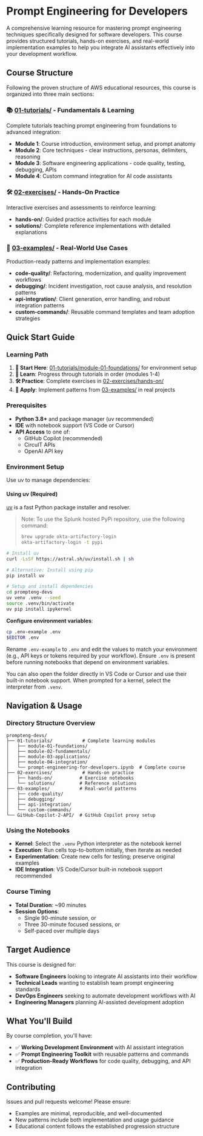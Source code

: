 # Prompt Engineering for Developers

A comprehensive learning resource for mastering prompt engineering techniques specifically designed for software developers. This course provides structured tutorials, hands-on exercises, and real-world implementation examples to help you integrate AI assistants effectively into your development workflow.

## Course Structure

Following the proven structure of AWS educational resources, this course is organized into three main sections:

### 📚 [01-tutorials/](./01-tutorials/) - Fundamentals & Learning
Complete tutorials teaching prompt engineering from foundations to advanced integration:
- **Module 1**: Course introduction, environment setup, and prompt anatomy
- **Module 2**: Core techniques - clear instructions, personas, delimiters, reasoning  
- **Module 3**: Software engineering applications - code quality, testing, debugging, APIs
- **Module 4**: Custom command integration for AI code assistants

### 🛠️ [02-exercises/](./02-exercises/) - Hands-On Practice
Interactive exercises and assessments to reinforce learning:
- **hands-on/**: Guided practice activities for each module
- **solutions/**: Complete reference implementations with detailed explanations

### 🎯 [03-examples/](./03-examples/) - Real-World Use Cases  
Production-ready patterns and implementation examples:
- **code-quality/**: Refactoring, modernization, and quality improvement workflows
- **debugging/**: Incident investigation, root cause analysis, and resolution patterns
- **api-integration/**: Client generation, error handling, and robust integration patterns
- **custom-commands/**: Reusable command templates and team adoption strategies

## Quick Start Guide

### Learning Path
1. **🎯 Start Here**: [01-tutorials/module-01-foundations/](./01-tutorials/module-01-foundations/) for environment setup
2. **📖 Learn**: Progress through tutorials in order (modules 1-4)  
3. **🛠️ Practice**: Complete exercises in [02-exercises/hands-on/](./02-exercises/hands-on/)
4. **🎯 Apply**: Implement patterns from [03-examples/](./03-examples/) in real projects

### Prerequisites
- **Python 3.8+** and package manager (uv recommended)
- **IDE** with notebook support (VS Code or Cursor)
- **API Access** to one of:
  - GitHub Copilot (recommended)
  - CircuIT APIs
  - OpenAI API key

### Environment Setup

Use uv to manage dependencies:

#### Using uv (Required)

[uv](https://github.com/astral-sh/uv) is a fast Python package installer and resolver.

> Note: To use the Splunk hosted PyPi repository, use the following command:
>  ```bash
>  brew upgrade okta-artifactory-login
>  okta-artifactory-login -t pypi
>  ```

```bash
# Install uv
curl -LsSf https://astral.sh/uv/install.sh | sh

# Alternative: Install using pip
pip install uv
```


```bash
# Setup and install dependencies
cd prompteng-devs
uv venv .venv --seed
source .venv/bin/activate
uv pip install ipykernel
```

**Configure environment variables**:

```bash
cp .env-example .env
$EDITOR .env
```

Rename `.env-example` to `.env` and edit the values to match your environment (e.g., API keys or tokens required by your workflow). Ensure `.env` is present before running notebooks that depend on environment variables.


You can also open the folder directly in VS Code or Cursor and use their built-in notebook support. 
When prompted for a kernel, select the interpreter from `.venv`.

## Navigation & Usage

### Directory Structure Overview
```
prompteng-devs/
├── 01-tutorials/           # Complete learning modules
│   ├── module-01-foundations/
│   ├── module-02-fundamentals/  
│   ├── module-03-applications/
│   ├── module-04-integration/
│   └── prompt-engineering-for-developers.ipynb  # Complete course
├── 02-exercises/           # Hands-on practice
│   ├── hands-on/          # Exercise notebooks  
│   └── solutions/         # Reference solutions
├── 03-examples/           # Real-world patterns
│   ├── code-quality/
│   ├── debugging/
│   ├── api-integration/
│   └── custom-commands/
└── GitHub-Copilot-2-API/  # GitHub Copilot proxy setup
```

### Using the Notebooks
- **Kernel**: Select the `.venv` Python interpreter as the notebook kernel
- **Execution**: Run cells top-to-bottom initially, then iterate as needed  
- **Experimentation**: Create new cells for testing; preserve original examples
- **IDE Integration**: VS Code/Cursor built-in notebook support recommended

### Course Timing
- **Total Duration**: ~90 minutes
- **Session Options**: 
  - Single 90-minute session, or
  - Three 30-minute focused sessions, or  
  - Self-paced over multiple days

## Target Audience

This course is designed for:
- **Software Engineers** looking to integrate AI assistants into their workflow
- **Technical Leads** wanting to establish team prompt engineering standards
- **DevOps Engineers** seeking to automate development workflows with AI
- **Engineering Managers** planning AI-assisted development adoption

## What You'll Build

By course completion, you'll have:
- ✅ **Working Development Environment** with AI assistant integration
- ✅ **Prompt Engineering Toolkit** with reusable patterns and commands  
- ✅ **Production-Ready Workflows** for code quality, debugging, and API integration

## Contributing

Issues and pull requests welcome! Please ensure:
- Examples are minimal, reproducible, and well-documented
- New patterns include both implementation and usage guidance
- Educational content follows the established progression structure


